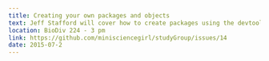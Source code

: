 ```yaml
---
title: Creating your own packages and objects
text: Jeff Stafford will cover how to create packages using the devtools library as well as object-oriented programming in R
location: BioDiv 224 - 3 pm
link: https://github.com/minisciencegirl/studyGroup/issues/14
date: 2015-07-2
---
```

